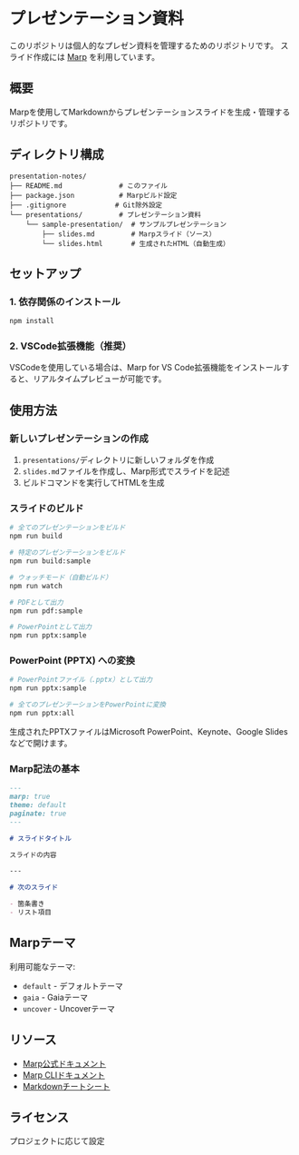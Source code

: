 # プレゼンテーション資料

このリポジトリは個人的なプレゼン資料を管理するためのリポジトリです。
スライド作成には [Marp](https://github.com/marp-team/marp-cli) を利用しています。

## 概要

Marpを使用してMarkdownからプレゼンテーションスライドを生成・管理するリポジトリです。

## ディレクトリ構成

```
presentation-notes/
├── README.md              # このファイル
├── package.json           # Marpビルド設定
├── .gitignore            # Git除外設定
└── presentations/         # プレゼンテーション資料
    └── sample-presentation/  # サンプルプレゼンテーション
        ├── slides.md         # Marpスライド（ソース）
        └── slides.html       # 生成されたHTML（自動生成）
```

## セットアップ

### 1. 依存関係のインストール

```bash
npm install
```

### 2. VSCode拡張機能（推奨）

VSCodeを使用している場合は、Marp for VS Code拡張機能をインストールすると、リアルタイムプレビューが可能です。

## 使用方法

### 新しいプレゼンテーションの作成

1. `presentations/`ディレクトリに新しいフォルダを作成
2. `slides.md`ファイルを作成し、Marp形式でスライドを記述
3. ビルドコマンドを実行してHTMLを生成

### スライドのビルド

```bash
# 全てのプレゼンテーションをビルド
npm run build

# 特定のプレゼンテーションをビルド
npm run build:sample

# ウォッチモード（自動ビルド）
npm run watch

# PDFとして出力
npm run pdf:sample

# PowerPointとして出力
npm run pptx:sample
```

### PowerPoint (PPTX) への変換

```bash
# PowerPointファイル（.pptx）として出力
npm run pptx:sample

# 全てのプレゼンテーションをPowerPointに変換
npm run pptx:all
```

生成されたPPTXファイルはMicrosoft PowerPoint、Keynote、Google Slidesなどで開けます。

### Marp記法の基本

```markdown
---
marp: true
theme: default
paginate: true
---

# スライドタイトル

スライドの内容

---

# 次のスライド

- 箇条書き
- リスト項目
```

## Marpテーマ

利用可能なテーマ:
- `default` - デフォルトテーマ
- `gaia` - Gaiaテーマ
- `uncover` - Uncoverテーマ

## リソース

- [Marp公式ドキュメント](https://marp.app/)
- [Marp CLIドキュメント](https://github.com/marp-team/marp-cli)
- [Markdownチートシート](https://marpit.marp.app/markdown)

## ライセンス

プロジェクトに応じて設定